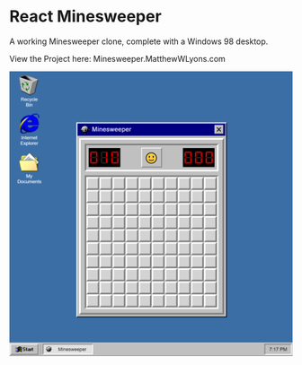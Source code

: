 # React Minesweeper

A working Minesweeper clone, complete with a Windows 98 desktop.

View the Project here: Minesweeper.MatthewWLyons.com

![](screenshots/Screenshot.png)
